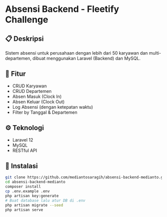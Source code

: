 # Absensi Backend - Fleetify Challenge

## 📋 Deskripsi
Sistem absensi untuk perusahaan dengan lebih dari 50 karyawan dan multi-departemen, dibuat menggunakan Laravel (Backend) dan MySQL.

## 🚀 Fitur
- CRUD Karyawan
- CRUD Departemen
- Absen Masuk (Clock In)
- Absen Keluar (Clock Out)
- Log Absensi (dengan ketepatan waktu)
- Filter by Tanggal & Departemen

## ⚙️ Teknologi
- Laravel 12
- MySQL
- RESTful API

## 🔧 Instalasi

```bash
git clone https://github.com/mediantosaragih/absensi-backend-medianto.git
cd absensi-backend-medianto
composer install
cp .env.example .env
php artisan key:generate
# Buat database lalu atur DB di .env
php artisan migrate --seed
php artisan serve
